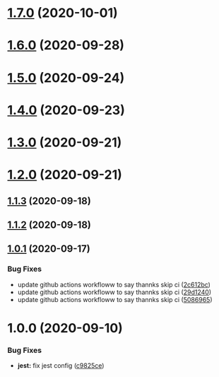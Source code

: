 # [1.7.0](https://github.com/SugarDarius/react-use-algos/compare/v1.6.0...v1.7.0) (2020-10-01)

# [1.6.0](https://github.com/SugarDarius/react-use-algos/compare/v1.5.0...v1.6.0) (2020-09-28)

# [1.5.0](https://github.com/SugarDarius/react-use-algos/compare/v1.4.0...v1.5.0) (2020-09-24)

# [1.4.0](https://github.com/SugarDarius/react-use-algos/compare/v1.3.0...v1.4.0) (2020-09-23)

# [1.3.0](https://github.com/SugarDarius/react-use-algos/compare/v1.2.0...v1.3.0) (2020-09-21)

# [1.2.0](https://github.com/SugarDarius/react-use-algos/compare/v1.1.3...v1.2.0) (2020-09-21)

## [1.1.3](https://github.com/SugarDarius/react-use-algos/compare/v1.1.2...v1.1.3) (2020-09-18)

## [1.1.2](https://github.com/SugarDarius/react-use-algos/compare/v1.1.1...v1.1.2) (2020-09-18)

## [1.0.1](https://github.com/SugarDarius/react-use-algos/compare/v1.0.0...v1.0.1) (2020-09-17)


### Bug Fixes

* update github actions workfloww to say thannks skip ci ([2c612bc](https://github.com/SugarDarius/react-use-algos/commit/2c612bc25e0a02d59c156e739d54f3d860115dbf))
* update github actions workfloww to say thannks skip ci ([29d1240](https://github.com/SugarDarius/react-use-algos/commit/29d1240cd19a9a1017d383fde062d32c159b3c66))
* update github actions workfloww to say thannks skip ci ([5086965](https://github.com/SugarDarius/react-use-algos/commit/5086965e3fa6c9ea3de38730de6d482deba5db84))

# 1.0.0 (2020-09-10)


### Bug Fixes

* **jest:** fix jest config ([c9825ce](https://github.com/SugarDarius/react-use-algos/commit/c9825ce35d01614c9beb799ffa7fb503dfbae1e2))
